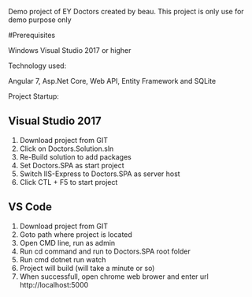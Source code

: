 
Demo project of EY Doctors created by beau. This project is only use for demo purpose only

#Prerequisites

Windows Visual Studio 2017 or higher

Technology used:

Angular 7, Asp.Net Core, Web API, Entity Framework and SQLite

Project Startup:

Visual Studio 2017
------------------------------
1. Download project from GIT
2. Click on Doctors.Solution.sln
3. Re-Build solution to add packages
4. Set Doctors.SPA as start project
5. Switch IIS-Express to Doctors.SPA as server host 
6. Click CTL + F5 to start project



VS Code
-------------------------------
1. Download project from GIT
2. Goto path where project is located
3. Open CMD line, run as admin
4. Run cd command and run to Doctors.SPA root folder
5. Run cmd dotnet run watch
6. Project will build (will take a minute or so)
7. When successfull, open chrome web brower and enter url http://localhost:5000
